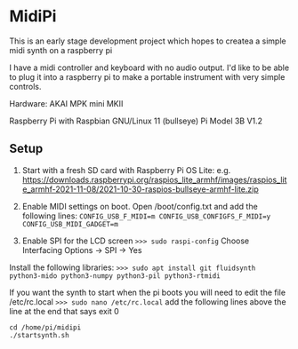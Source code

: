 # MidiPi
This is an early stage development project which hopes to createa a simple midi synth on a raspberry pi

I have a midi controller and keyboard with no audio output. I'd like to be able to plug it into a raspberry pi to make a portable instrument with very simple controls.

Hardware:
AKAI MPK mini MKII

Raspberry Pi with Raspbian GNU/Linux 11 (bullseye)
Pi Model 3B  V1.2

## Setup
1) Start with a fresh SD card with Raspberry Pi OS Lite: e.g. https://downloads.raspberrypi.org/raspios_lite_armhf/images/raspios_lite_armhf-2021-11-08/2021-10-30-raspios-bullseye-armhf-lite.zip

2) Enable MIDI settings on boot. Open /boot/config.txt and add the following lines:
    `CONFIG_USB_F_MIDI=m
    CONFIG_USB_CONFIGFS_F_MIDI=y
    CONFIG_USB_MIDI_GADGET=m`

3) Enable SPI for the LCD screen
    `>>> sudo raspi-config`
Choose Interfacing Options -> SPI -> Yes

Install the following libraries:
    `>>> sudo apt install git fluidsynth python3-mido python3-numpy python3-pil python3-rtmidi`

If you want the synth to start when the pi boots you will need to edit the file /etc/rc.local
    `>>> sudo nano /etc/rc.local`
    add the following lines above the line at the end that says exit 0
    
    cd /home/pi/midipi
    ./startsynth.sh
    
